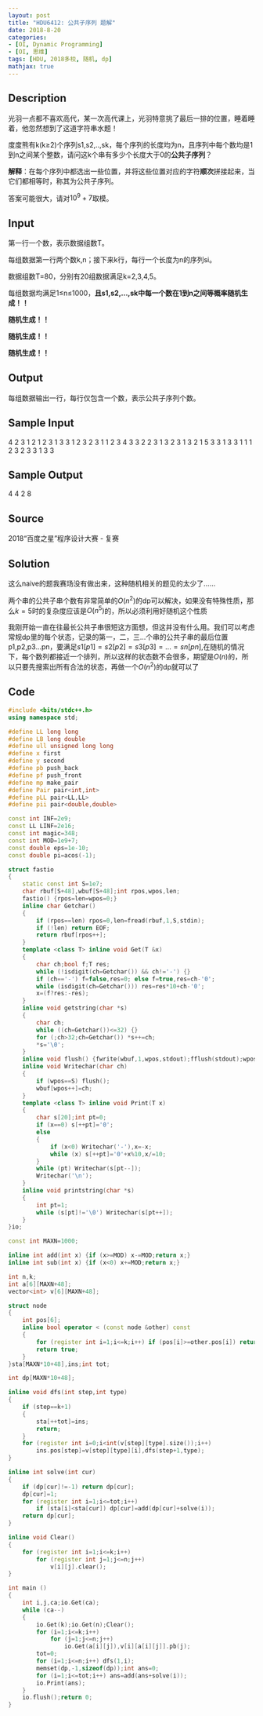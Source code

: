 ```yaml
---
layout: post
title: "HDU6412: 公共子序列 题解"
date: 2018-8-20
categories:
- [OI, Dynamic Programming]
- [OI, 思维]
tags: [HDU, 2018多校, 随机, dp]
mathjax: true
---
```


## Description
光羽一点都不喜欢高代，某一次高代课上，光羽特意挑了最后一排的位置，睡着睡着，他忽然想到了这道字符串水题！

度度熊有k(k≥2)个序列s1,s2,..,sk，每个序列的长度均为n，且序列中每个数均是1到n之间某个整数，请问这k个串有多少个长度大于0的**公共子序列**？

**解释**：在每个序列中都选出一些位置，并将这些位置对应的字符**顺次**拼接起来，当它们都相等时，称其为公共子序列。

答案可能很大，请对$10^9+7$取模。

<!-- more -->

## Input

第一行一个数，表示数据组数T。

每组数据第一行两个数k,n；接下来k行，每行一个长度为n的序列si。

数据组数T=80，分别有20组数据满足k=2,3,4,5。

每组数据均满足1≤n≤1000，**且s1,s2,...,sk中每一个数在1到n之间等概率随机生成！！**

**随机生成！！**

**随机生成！！**

**随机生成！！**

## Output

每组数据输出一行，每行仅包含一个数，表示公共子序列个数。

## Sample Input

4
2 3
1 2 1 
2 3 1 
3 3
1 2 3 
2 3 1 
1 2 3 
4 3
3 2 2 
3 1 3 
2 3 1 
3 2 1 
5 3
3 1 3 
3 1 1 
1 2 3 
2 3 3 
1 3 3  

## Sample Output

4
4
2
8

## Source

2018“百度之星”程序设计大赛 - 复赛

## Solution

这么naive的题我赛场没有做出来，这种随机相关的题见的太少了……

两个串的公共子串个数有非常简单的$O(n^2)$的dp可以解决，如果没有特殊性质，那么$k=5$时的复杂度应该是$O(n^5)$的，所以必须利用好随机这个性质

我刚开始一直在往最长公共子串很短这方面想，但这并没有什么用。我们可以考虑常规dp里的每个状态，记录的第一，二，三...个串的公共子串的最后位置p1,p2,p3...pn，要满足$s1[p1]=s2[p2]=s3[p3]=...=sn[pn]$,在随机的情况下，每个数列都接近一个排列，所以这样的状态数不会很多，期望是$O(n)$的，所以只要先搜索出所有合法的状态，再做一个$O(n^2)$的dp就可以了

## Code
```cpp
#include <bits/stdc++.h>
using namespace std;

#define LL long long
#define LB long double
#define ull unsigned long long
#define x first
#define y second
#define pb push_back
#define pf push_front
#define mp make_pair
#define Pair pair<int,int>
#define pLL pair<LL,LL>
#define pii pair<double,double>

const int INF=2e9;
const LL LINF=2e16;
const int magic=348;
const int MOD=1e9+7;
const double eps=1e-10;
const double pi=acos(-1);

struct fastio
{
    static const int S=1e7;
    char rbuf[S+48],wbuf[S+48];int rpos,wpos,len;
    fastio() {rpos=len=wpos=0;}
    inline char Getchar()
    {
        if (rpos==len) rpos=0,len=fread(rbuf,1,S,stdin);
        if (!len) return EOF;
        return rbuf[rpos++];
    }
    template <class T> inline void Get(T &x)
    {
        char ch;bool f;T res;
        while (!isdigit(ch=Getchar()) && ch!='-') {}
        if (ch=='-') f=false,res=0; else f=true,res=ch-'0';
        while (isdigit(ch=Getchar())) res=res*10+ch-'0';
        x=(f?res:-res);
    }
    inline void getstring(char *s)
    {
        char ch;
        while ((ch=Getchar())<=32) {}
        for (;ch>32;ch=Getchar()) *s++=ch;
        *s='\0';
    }
    inline void flush() {fwrite(wbuf,1,wpos,stdout);fflush(stdout);wpos=0;}
    inline void Writechar(char ch)
    {
        if (wpos==S) flush();
        wbuf[wpos++]=ch;
    }
    template <class T> inline void Print(T x)
    {
        char s[20];int pt=0;
        if (x==0) s[++pt]='0';
        else
        {
            if (x<0) Writechar('-'),x=-x;
            while (x) s[++pt]='0'+x%10,x/=10;
        }
        while (pt) Writechar(s[pt--]);
        Writechar('\n');
    }
    inline void printstring(char *s)
    {
        int pt=1;
        while (s[pt]!='\0') Writechar(s[pt++]);
    }
}io;

const int MAXN=1000;

inline int add(int x) {if (x>=MOD) x-=MOD;return x;}
inline int sub(int x) {if (x<0) x+=MOD;return x;}

int n,k;
int a[6][MAXN+48];
vector<int> v[6][MAXN+48];

struct node
{
    int pos[6];
    inline bool operator < (const node &other) const
    {
        for (register int i=1;i<=k;i++) if (pos[i]>=other.pos[i]) return false;
        return true;
    }
}sta[MAXN*10+48],ins;int tot;

int dp[MAXN*10+48];

inline void dfs(int step,int type)
{
    if (step==k+1)
    {
        sta[++tot]=ins;
        return;
    }
    for (register int i=0;i<int(v[step][type].size());i++)
        ins.pos[step]=v[step][type][i],dfs(step+1,type);
}

inline int solve(int cur)
{
    if (dp[cur]!=-1) return dp[cur];
    dp[cur]=1;
    for (register int i=1;i<=tot;i++)
        if (sta[i]<sta[cur]) dp[cur]=add(dp[cur]+solve(i));
    return dp[cur];
}

inline void Clear()
{
    for (register int i=1;i<=k;i++)
        for (register int j=1;j<=n;j++)
            v[i][j].clear();
}

int main ()
{
    int i,j,ca;io.Get(ca);
    while (ca--)
    {
        io.Get(k);io.Get(n);Clear();
        for (i=1;i<=k;i++)
            for (j=1;j<=n;j++)
                io.Get(a[i][j]),v[i][a[i][j]].pb(j);
        tot=0;
        for (i=1;i<=n;i++) dfs(1,i);
        memset(dp,-1,sizeof(dp));int ans=0;
        for (i=1;i<=tot;i++) ans=add(ans+solve(i));
        io.Print(ans);
    }
    io.flush();return 0;
}
```